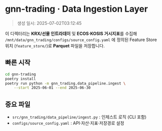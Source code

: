 
# gnn-trading · Data Ingestion Layer

> 생성 일시: 2025-07-02T03:12:45

이 디렉터리는 **KRX/선물 인트라데이** 및 **ECOS·KOSIS 거시지표**를
수집해 `/mnt/data/gnn_trading/configs/source_config.yaml` 에 정의된 Feature Store 위치
(`feature_store/`)로 **Parquet** 파일을 저장합니다.

## 빠른 시작

```bash
cd gnn-trading
poetry install
poetry run python -m gnn_trading.data_pipeline.ingest \
    --start 2025-06-01 --end 2025-06-30
```

## 중요 파일
- `src/gnn_trading/data_pipeline/ingest.py` : 인제스트 로직 (CLI 포함)
- `configs/source_config.yaml` : API·자산·지표·저장경로 설정
